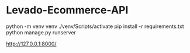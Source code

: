 # Levado-Ecommerce-API



python -m venv venv
./venv/Scripts/activate
pip install -r requirements.txt
python manage.py runserver  

http://127.0.0.1:8000/


